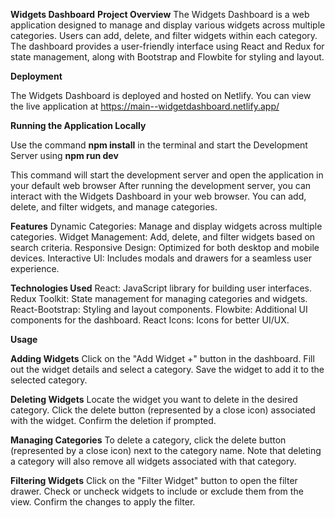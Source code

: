 **Widgets Dashboard**
**Project Overview**
The Widgets Dashboard is a web application designed to manage and display various widgets across multiple categories. Users can add, delete, and filter widgets within each category. The dashboard provides a user-friendly interface using React and Redux for state management, along with Bootstrap and Flowbite for styling and layout.

**Deployment**

The Widgets Dashboard is deployed and hosted on Netlify. You can view the live application at https://main--widgetdashboard.netlify.app/

**Running the Application Locally**

Use the command **npm install** in the terminal and start the Development Server using **npm run dev**

This command will start the development server and open the application in your default web browser
After running the development server, you can interact with the Widgets Dashboard in your web browser. You can add, delete, and filter widgets, and manage categories.

**Features**
Dynamic Categories: Manage and display widgets across multiple categories.
Widget Management: Add, delete, and filter widgets based on search criteria.
Responsive Design: Optimized for both desktop and mobile devices.
Interactive UI: Includes modals and drawers for a seamless user experience.

**Technologies Used**
React: JavaScript library for building user interfaces.
Redux Toolkit: State management for managing categories and widgets.
React-Bootstrap: Styling and layout components.
Flowbite: Additional UI components for the dashboard.
React Icons: Icons for better UI/UX.

**Usage**

**Adding Widgets**
Click on the "Add Widget +" button in the dashboard.
Fill out the widget details and select a category.
Save the widget to add it to the selected category.

**Deleting Widgets**
Locate the widget you want to delete in the desired category.
Click the delete button (represented by a close icon) associated with the widget.
Confirm the deletion if prompted.

**Managing Categories**
To delete a category, click the delete button (represented by a close icon) next to the category name.
Note that deleting a category will also remove all widgets associated with that category.

**Filtering Widgets**
Click on the "Filter Widget" button to open the filter drawer.
Check or uncheck widgets to include or exclude them from the view.
Confirm the changes to apply the filter.
